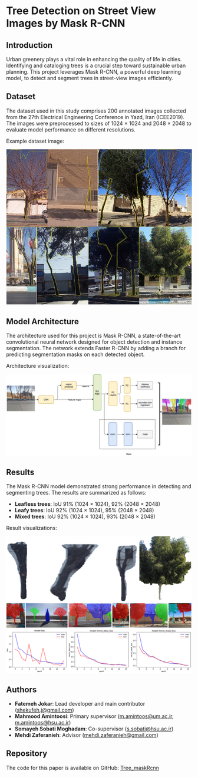 # Tree Detection on Street View Images by Mask R-CNN

## Introduction
Urban greenery plays a vital role in enhancing the quality of life in cities. Identifying and cataloging trees is a crucial step toward sustainable urban planning. This project leverages Mask R-CNN, a powerful deep learning model, to detect and segment trees in street-view images efficiently.

## Dataset
The dataset used in this study comprises 200 annotated images collected from the 27th Electrical Engineering Conference in Yazd, Iran (ICEE2019). The images were preprocessed to sizes of 1024 &times; 1024 and 2048 &times; 2048 to evaluate model performance on different resolutions.

Example dataset image:

![Example dataset image showing annotated trees](example_tree_image.JPG)

## Model Architecture
The architecture used for this project is Mask R-CNN, a state-of-the-art convolutional neural network designed for object detection and instance segmentation. The network extends Faster R-CNN by adding a branch for predicting segmentation masks on each detected object.

Architecture visualization:

![Mask R-CNN Architecture](Architecture.PNG)

## Results
The Mask R-CNN model demonstrated strong performance in detecting and segmenting trees. The results are summarized as follows:

- **Leafless trees**: IoU 91% (1024 &times; 1024), 92% (2048 &times; 2048)
- **Leafy trees**: IoU 92% (1024 &times; 1024), 95% (2048 &times; 2048)
- **Mixed trees**: IoU 92% (1024 &times; 1024), 93% (2048 &times; 2048)

Result visualizations:

![Extracted Tree Segmentation Using Mask R-CNN](Figure4.PNG)
![Detailed Pixel-Level Tree Segmentation in an Urban Environment via Mask R-CNN](Figure2.PNG)
![Training Loss and Accuracy Curves.](training_loss_accuracy_curves.PNG)

## Authors

- **Fatemeh Jokar**: Lead developer and main contributor ([shekufeh.j@gmail.com](mailto:shekufeh.j@gmail.com))
- **Mahmood Amintoosi**: Primary supervisor ([m.amintoos@um.ac.ir](mailto:m.amintoos@um.ac.ir), [m.amintoos@hsu.ac.ir](mailto:m.amintoos@hsu.ac.ir))
- **Somayeh Sobati Moghadam**: Co-supervisor ([s.sobati@hsu.ac.ir](mailto:s.sobati@hsu.ac.ir))
- **Mehdi Zaferanieh**: Advisor ([mehdi.zaferanieh@gmail.com](mailto:mehdi.zaferanieh@gmail.com))

## Repository
The code for this paper is available on GitHub: [Tree_maskRcnn](https://github.com/BLOSSOM1994/Tree_maskRcnn)
